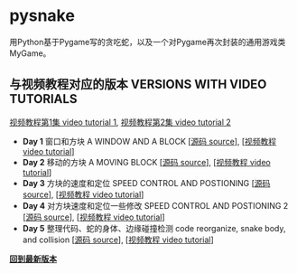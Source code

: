 # pysnake

用Python基于Pygame写的贪吃蛇，以及一个对Pygame再次封装的通用游戏类MyGame。

## 与视频教程对应的版本 VERSIONS WITH VIDEO TUTORIALS

[视频教程第1集 video tutorial 1](http://v.youku.com/v_show/id_XMTYzMzg5MzQ0NA==.html),
[视频教程第2集 video tutorial 2](http://v.youku.com/v_show/id_XMTYzNTU0ODA5Mg==.html)

- **Day 1** 窗口和方块 A WINDOW AND A BLOCK
[[源码 source](https://github.com/archtaurus/pysnake/tree/day1)],
[[视频教程 video tutorial](http://v.youku.com/v_show/id_XMTYzNzQ5MTgxNg==.html)]
- **Day 2** 移动的方块 A MOVING BLOCK
[[源码 source](https://github.com/archtaurus/pysnake/tree/day2)],
[[视频教程 video tutorial](http://v.youku.com/v_show/id_XMTYzOTczMjc2OA==.html)]
- **Day 3** 方块的速度和定位 SPEED CONTROL AND POSTIONING
[[源码 source](https://github.com/archtaurus/pysnake/tree/day3)],
[[视频教程 video tutorial](http://v.youku.com/v_show/id_XMTY0MTA0ODk0OA==.html)]
- **Day 4** 对方块速度和定位一些修改 SPEED CONTROL AND POSTIONING 2
[[源码 source](https://github.com/archtaurus/pysnake/tree/day4)],
[[视频教程 video tutorial](http://v.youku.com/v_show/id_XMTY0MzYzMTk4MA==.html)]
- **Day 5** 整理代码、蛇的身体、边缘碰撞检测 code reorganize, snake body, and collision
[[源码 source](https://github.com/archtaurus/pysnake/tree/day5)],
[[视频教程 video tutorial](http://v.youku.com/v_show/id_XMTY0NDkzNzA0NA==.html)]

**[回到最新版本](https://github.com/archtaurus/pysnake/tree/master)**